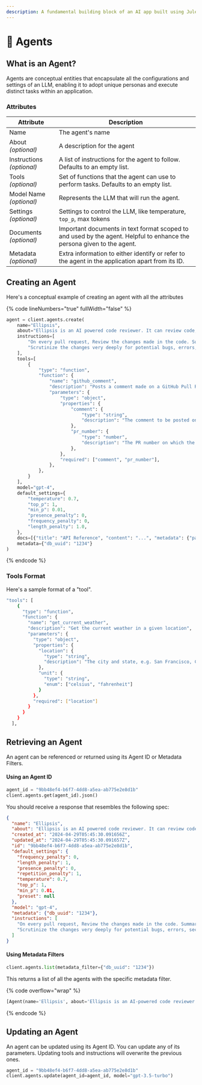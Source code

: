 ```yaml
---
description: A fundamental building block of an AI app built using Julep.
---
```


# 🤖 Agents

## What is an Agent?

Agents are conceptual entities that encapsulate all the configurations and settings of an LLM, enabling it to adopt unique personas and execute distinct tasks within an application.

### Attributes

| Attribute                 | Description                                                                                                            |
| ------------------------- | ---------------------------------------------------------------------------------------------------------------------- |
| Name                      | The agent's name                                                                                                       |
| About _(optional)_        | A description for the agent                                                                                            |
| Instructions _(optional)_ | A list of instructions for the agent to follow. Defaults to an empty list.                                             |
| Tools _(optional)_        | Set of functions that the agent can use to perform tasks. Defaults to an empty list.                                   |
| Model Name _(optional)_   | Represents the LLM that will run the agent.                                                                            |
| Settings _(optional)_     | Settings to control the LLM, like temperature, `top_p`, max tokens                                                     |
| Documents _(optional)_    | Important documents in text format scoped to and used by the agent. Helpful to enhance the persona given to the agent. |
| Metadata _(optional)_     | Extra information to either identify or refer to the agent in the application apart from its ID.                       |

## Creating an Agent

Here's a conceptual example of creating an agent with all the attributes

{% code lineNumbers="true" fullWidth="false" %}
```python
agent = client.agents.create(
    name="Ellipsis",
    about="Ellipsis is an AI powered code reviewer. It can review code, provide feedback, suggest improvements, and answer questions about code.",
    instructions=[
        "On every pull request, Review the changes made in the code. Summarize the changes made in the PR and add a comment",
        "Scrutinize the changes very deeply for potential bugs, errors, security vulnerabilities. Assume the worst case scenario and explain your reasoning for the same.",
    ],
    tools=[
        {
            "type": "function",
            "function": {
                "name": "github_comment",
                "description": "Posts a comment made on a GitHub Pull Request after every new commit. The tool will return a boolean value to indicate if the comment was successfully posted or not.",
                "parameters": {
                    "type": "object",
                    "properties": {
                        "comment": {
                            "type": "string",
                            "description": "The comment to be posted on the PR. It should be a summary of the changes made in the PR and the feedback on the same.",
                        },
                        "pr_number": {
                            "type": "number",
                            "description": "The PR number on which the comment is to be posted.",
                        },
                    },
                    "required": ["comment", "pr_number"],
                },
            },
        }
    ],
    model="gpt-4",
    default_settings={
        "temperature": 0.7,
        "top_p": 1,
        "min_p": 0.01,
        "presence_penalty": 0,
        "frequency_penalty": 0,
        "length_penalty": 1.0,
    },
    docs=[{"title": "API Reference", "content": "...", "metadata": {"page": 1}}],
    metadata={"db_uuid": "1234"}
)
```
{% endcode %}

### Tools Format

Here's a sample format of a "tool".

```bash
"tools": [
    {
      "type": "function",
      "function": {
        "name": "get_current_weather",
        "description": "Get the current weather in a given location",
        "parameters": {
          "type": "object",
          "properties": {
            "location": {
              "type": "string",
              "description": "The city and state, e.g. San Francisco, CA"
            },
            "unit": {
              "type": "string",
              "enum": ["celsius", "fahrenheit"]
            }
          },
          "required": ["location"]
        }
      }
    }
  ],

```



## Retrieving an Agent

An agent can be referenced or returned using its Agent ID or Metadata Filters.

#### Using an Agent ID

```python
agent_id = "9bb48ef4-b6f7-4dd8-a5ea-ab775e2e8d1b"
client.agents.get(agent_id).json()
```

You should receive a response that resembles the following spec:

```json
{
  "name": "Ellipsis",
  "about": "Ellipsis is an AI powered code reviewer. It can review code, provide feedback, suggest improvements, and answer questions about code.",
  "created_at": "2024-04-29T05:45:30.091656Z",
  "updated_at": "2024-04-29T05:45:30.091657Z",
  "id": "9bb48ef4-b6f7-4dd8-a5ea-ab775e2e8d1b",
  "default_settings": {
    "frequency_penalty": 0,
    "length_penalty": 1,
    "presence_penalty": 0,
    "repetition_penalty": 1,
    "temperature": 0.7,
    "top_p": 1,
    "min_p": 0.01,
    "preset": null
  },
  "model": "gpt-4",
  "metadata": {"db_uuid": "1234"},
  "instructions": [
    "On every pull request, Review the changes made in the code. Summarize the changes made in the PR and add a comment",
    "Scrutinize the changes very deeply for potential bugs, errors, security vulnerabilities. Assume the worst case scenario and explain your reasoning for the same."
  ]
}
```

#### Using Metadata Filters

```python
client.agents.list(metadata_filter={"db_uuid": "1234"})
```

This returns a list of all the agents with the specific metadata filter.

{% code overflow="wrap" %}
```python
[Agent(name='Ellipsis', about='Ellipsis is an AI-powered code reviewer. It can review code, provide feedback, suggest improvements, and answer questions about code.', created_at=datetime.datetime(2024, 4, 29, 5, 45, 30, 91656, tzinfo=datetime.timezone.utc), updated_at=datetime.datetime(2024, 4, 29, 5, 45, 30, 91657, tzinfo=datetime.timezone.utc), id='9bb48ef4-b6f7-4dd8-a5ea-ab775e2e8d1b', default_settings=None, model='gpt-4', metadata=AgentMetadata(), instructions=['On every pull request, Review the changes made in the code. Summarize the changes made in the PR and add a comment', 'Scrutinize the changes very deeply for potential bugs, errors, and security vulnerabilities. Assume the worst-case scenario and explain your reasoning for the same.'])]

```
{% endcode %}



## Updating an Agent

An agent can be updated using its Agent ID. You can update any of its parameters. Updating tools and instructions will overwrite the previous ones.

```python
agent_id = "9bb48ef4-b6f7-4dd8-a5ea-ab775e2e8d1b"
client.agents.update(agent_id=agent_id, model="gpt-3.5-turbo")
```

